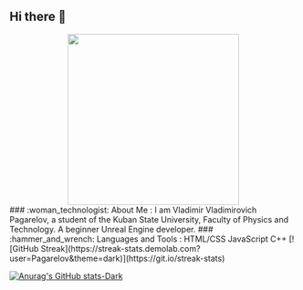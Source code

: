 ## Hi there 👋

<div id="header" align="center">
  <img src="https://media4.giphy.com/media/v1.Y2lkPTc5MGI3NjExdXJvOW04anRtcXNseGp4emJ4ZnFrZnQ1cG5vdWdtd2FwNHh6bzhkYiZlcD12MV9pbnRlcm5hbF9naWZfYnlfaWQmY3Q9Zw/WrIkv5GRcz4utwR3DP/giphy.gif" width="300"/>
  
</div>
### :woman_technologist: About Me :
I am Vladimir Vladimirovich Pagarelov, a student of the Kuban State University, Faculty of Physics and Technology.
A beginner Unreal Engine developer. 
### :hammer_and_wrench: Languages and Tools :
HTML/CSS
JavaScript
C++
</div>
[![GitHub Streak](https://streak-stats.demolab.com?user=Pagarelov&theme=dark)](https://git.io/streak-stats)

[![Anurag's GitHub stats-Dark](https://github-readme-stats.vercel.app/api?username=Pagarelov_icons=true&theme=dark#gh-dark-mode-only)](https://github.com/anuraghazra/github-readme-stats#gh-dark-mode-only)
